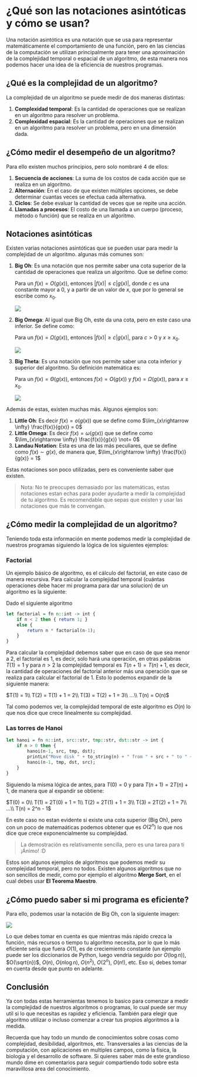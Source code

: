 # ¿Qué son las notaciones asintóticas y cómo se usan?

Una notación asintótica es una notación que se usa para representar matemáticamente el comportamiento de una función, pero en las ciencias de la computación se utilizan principalmente para tener una aproximación de la complejidad temporal o espacial de un algoritmo, de esta manera nos podemos hacer una idea de la eficiencia de nuestros programas.

## ¿Qué es la complejidad de un algoritmo?

La complejidad de un algoritmo se puede medir de dos maneras distintas:
1. **Complexidad temporal**: Es la cantidad de operaciones que se realizan en un algoritmo para resolver un problema.
2. **Complexidad espacial**: Es la cantidad de operaciones que se realizan en un algoritmo para resolver un problema, pero en una dimensión dada.


## ¿Cómo medir el desempeño de un algoritmo?

Para ello existen muchos principios, pero solo nombraré 4 de ellos:

 1. **Secuencia de acciones**: La suma de los costos de cada acción que se realiza en un algoritmo.
 2. **Alternación**: En el caso de que existen múltiples opciones, se debe determinar cuantas veces se efectua cada alternativa.
 3. **Ciclos**: Se debe evaluar la cantidad de veces que se repite una acción.
 4. **Llamadas a procesos**: El costo de una llamada a un cuerpo (proceso, método o función) que se realiza en un algoritmo.

## Notaciones asintóticas

Existen varias notaciones asintóticas que se pueden usar para medir la complejidad de un algoritmo. algunas más comunes son:

1. **Big Oh**: Es una notación que nos permite saber una cota superior de la cantidad de operaciones que realiza un algoritmo. Que se define como:
   
   Para un $f(x) = O(g(x))$, entonces $|f(x)| \leq c|g(x)|$, donde $c$ es una constante mayor a 0, y a partir de un valor de $x$, que por lo general se escribe como $x_0$.
   

    ![](https://www.tutorialspoint.com/assets/questions/media/9995/big_oh_notation.jpg)

2. **Big Omega**: Al igual que Big Oh, este da una cota, pero en este caso una inferior. Se define como:
   
   Para un $f(x) = \Omega(g(x))$, entonces $|f(x)| \geq c|g(x)|$, para $c>0$ y $x \geq x_0$.
   

   ![](https://www.tutorialspoint.com/assets/questions/media/9995/big_omega_notation.jpg)
   
3. **Big Theta**: Es una notación que nos permite saber una cota inferior y superior del algoritmo. Su definición matemática es:

    Para un $f(x) = \Theta(g(x))$, entonces $f(x)=O(g(x))$ y $f(x)=\Omega(g(x))$, para $x \geq x_0$.

    ![](https://www.tutorialspoint.com/assets/questions/media/9995/big_theta_notation.jpg)



Además de estas, existen muchas más. Algunos ejemplos son:

1. **Little Oh**: Es decir $f(x) = o(g(x))$ que se define como $\lim_{x\rightarrow \infty} \frac{f(x)}{g(x)} = 0$
2. **Little Omega**: Es decir $f(x) = \omega(g(x))$ que se define como $\lim_{x\rightarrow \infty} \frac{f(x)}{g(x)} \not= 0$
3. **Landau Notation**: Esta es una de las más peculiares, que se define como $f(x)\sim g(x)$, de manera que, $\lim_{x\rightarrow \infty} \frac{f(x)}{g(x)} = 1$

Estas notaciones son poco utilizadas, pero es conveniente saber que existen.

> Nota: No te preocupes demasiado por las matemáticas, estas notaciones estan echas para poder ayudarte a medir la complejidad de tu algoritmo. Es recomendable que sepas que existen y usar las notaciones que más te convengan.

## ¿Cómo medir la complejidad de un algoritmo?

Teniendo toda esta información en mente podemos medir la complejidad de nuestros programas siguiendo la lógica de los siguientes ejemplos:

### Factorial

Un ejemplo básico de algoritmo, es el cálculo del factorial, en este caso de manera recursiva. Para calcular la complejidad temporal (cuántas operaciones debe hacer mi programa para dar una solucion) de un algoritmo es la siguiente:

Dado el siguiente algoritmo
``` Haskell
let factorial = fn n::int -> int {
    if n < 2 then { return 1; }
    else {
        return n * factorial(n-1);
    }
}
``` 
Para calcular la complejidad debemos saber que en caso de que sea menor a 2, el factorial es 1, es decir, solo hará una operación, en otras palabras $T(1) = 1$ y para $n > 2$ la complejidad temporal es $T(n+1) = T(n) + 1$, es decir, la cantidad de operaciones del factorial anterior más una operación que se realiza para calcular el factorial de 1. Esto lo podemos expandir de la siguiente manera:

$T(1) = 1\\
T(2) = T(1) + 1 = 2\\
T(3) = T(2) + 1 = 3\\
...\\
T(n) = O(n)$

Tal como podemos ver, la complejidad temporal de este algoritmo es $O(n)$ lo que nos dice que crece linealmente su complejidad.

### Las torres de Hanoi
``` Haskell
let hanoi = fn n::int, src::str, tmp::str, dst::str -> int {
    if n > 0 then {
        hanoi(n-1, src, tmp, dst);
        printLn("Move disk " + to_string(n) + " from " + src + " to " + dst);
        hanoi(n-1, tmp, dst, src);
    }
}
```

Siguiendo la misma lógica de antes, para $T(0) =0$ y para $T(n+1) = 2T(n) + 1$, de manera que al expandir se obtiene:

$T(0) = 0\\
T(1) = 2T(0) + 1 = 1\\
T(2) = 2T(1) + 1 = 3\\
T(3) = 2T(2) + 1 = 7\\
...\\
T(n) = 2^n - 1$

En este caso no estan evidente si existe una cota superior (Big Oh), pero con un poco de matemaáticas podemos obtener que es $O(2^n)$ lo que nos dice que crece exponencialmente su complejidad. 
> La demostración es relativamente sencilla, pero es una tarea para ti ¡Ánimo! :D

Estos son algunos ejemplos de algoritmos que podemos medir su complejidad temporal, pero no todos. Existen algunos algoritmos que no son sencillos de medir, como por ejemplo el algoritmo **Merge Sort**, en el cual debes usar **El Teorema Maestro**.



## ¿Cómo puedo saber si mi programa es eficiente?

Para ello, podemos usar la notación de Big Oh, con la siguiente imagen:

![](https://codeyz.com/wp-content/uploads/2020/07/01_mfiw3erf3-594x512.png)

Lo que debes tomar en cuenta es que mientras más rápido crezca la función, más recursos o tiempo tu algoritmo necesita, por lo que lo más eficiente seria que fuera $O(1)$, es de creciemiento constante (un ejemplo puede ser los diccionarios de Python, luego vendria seguido por $O(\log{n})$), $O(\sqrt{n})$, $O(n)$, $O(n\log{n})$, $O(n^2)$, $O(2^n)$, $O(n!)$, etc. Eso sí, debes tomar en cuenta desde que punto en adelante.

## Conclusión
Ya con todas estas herramientas tenemos lo basico para comenzar a medir la complejidad de nuestros algoritmos o programas, lo cual puede ser muy util si lo que necesitas es rapidez y eficiencia. También para elegir que algoritmo utilizar o incluso comenzar a crear tus propios algoritmos a la medida. 

Recuerda que hay todo un mundo de conocimientos sobre cosas como complejidad, desibilidad, algoritmos, etc. Transversales a las ciencias de la computación, con aplicaciones en multiples campos, como la fisica, la biologia y el desarrollo de software. Si quieres saber más de este grandioso mundo dime en comentarios para seguir compartiendo todo sobre esta maravillosa area del conocimiento.



 


